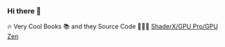 ### Hi there 👋

🔥 Very Cool Books 📚 and they Source Code 👨🏻‍💻 [ShaderX/GPU Pro/GPU Zen](https://github.com/IRONKAGE/Source-Code_ShaderX_GPU-Pro_GPU-Zen)

<!--
**IRONKAGE/IRONKAGE** is a ✨ _special_ ✨ repository because its `README.md` (this file) appears on your GitHub profile.

Here are some ideas to get you started:

- 🔭 I’m currently working on ...
- 🌱 I’m currently learning ...
- 👯 I’m looking to collaborate on ...
- 🤔 I’m looking for help with ...
- 💬 Ask me about ...
- 📫 How to reach me: ...
- 😄 Pronouns: ...
- ⚡ Fun fact: ...
-->
